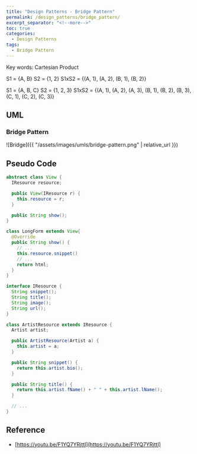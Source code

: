 ```yaml
---
title: "Design Patterns - Bridge Pattern"
permalink: /design_patterns/bridge_pattern/
excerpt_separator: "<!--more-->"
toc: true
categories:
  - Design Patterns
tags:
  - Bridge Pattern
---
```


Key words: Cartesian Product

S1 = {A, B}
S2 = {1, 2}
S1xS2 = {(A, 1), (A, 2), (B, 1), (B, 2)}

S1 = {A, B, C}
S2 = {1, 2, 3}
S1xS2 = {(A, 1), (A, 2), (A, 3), (B, 1), (B, 2), (B, 3), (C, 1), (C, 2), (C, 3)}

## UML  

### Bridge Pattern

![Bridge]({{ "/assets/images/umls/bridge-pattern.png" | relative_url }})

## Pseudo Code

```java
abstract class View {
  IResource resource;

  public View(IResource r) {
    this.resource = r;
  }

  public String show();
}

class LongForm extends View{
  @Override
  public String show() {
    // ...
    this.resource.snippet()
    // ...
    return html;
  }
}

interface IResource {
  String snippet();
  String title();
  String image();
  String url();
}

class ArtistResource extends IResource {
  Artist artist;

  public ArtistResource(Artist a) {
    this.artist = a;
  }

  public String snippet() {
    return this.artist.bio();
  }

  public String title() {
    return this.artist.fName() + " " + this.artist.lName();
  }

  // ...
}

```

## Reference

- [https://youtu.be/F1YQ7YRjttI](https://youtu.be/F1YQ7YRjttI)
